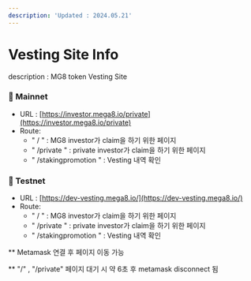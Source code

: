 ```yaml
---
description: 'Updated : 2024.05.21'
---
```


# Vesting Site Info

description : MG8  token Vesting Site



### 📄 Mainnet

* URL : [https://investor.mega8.io/private](https://investor.mega8.io/private)
* Route:
  * " / " :  MG8 investor가 claim을 하기 위한 페이지
  * " /private " : private investor가 claim을 하기 위한 페이지
  * " /stakingpromotion " : Vesting 내역 확인

### 🚧 Testnet

* URL : [https://dev-vesting.mega8.io/](https://dev-vesting.mega8.io/)
* Route:
  * " / " : MG8 investor가 claim을 하기 위한 페이지
  * " /private " : private investor가 claim을 하기 위한 페이지
  * " /stakingpromotion "  : Vesting 내역 확인



\*\* Metamask 연결 후 페이지 이동 가능

\*\*  "/" , "/private" 페이지 대기 시 약 6초 후 metamask disconnect 됨

